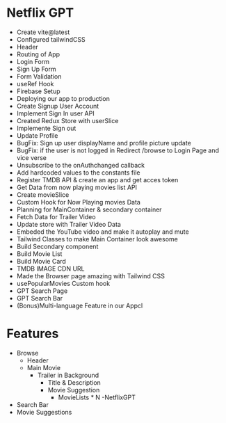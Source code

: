 # Netflix GPT

 - Create vite@latest
 - Configured tailwindCSS
 - Header
 - Routing of App
 - Login Form
 - Sign Up Form
 - Form Validation
 - useRef Hook
 - Firebase Setup
 - Deploying our app to production
 - Create Signup User Account
 - Implement Sign In user API
 - Created Redux Store with userSlice
 - Implemente Sign out
 - Update Profile
 - BugFix: Sign up user displayName and profile picture update
 - BugFix: if the user is not logged in Redirect /browse to Login Page and vice verse
 - Unsubscribe to the onAuthchanged callback
 - Add hardcoded values to the constants file
 - Register TMDB API & create an app and get acces token
 - Get Data from now playing movies list API
 - Create movieSlice
 - Custom Hook for Now Playing movies Data
 - Planning for MainContainer & secondary container
 - Fetch Data for Trailer Video
 - Update store with Trailer Video Data
 - Embeded the YouTube video and make it autoplay and mute
 - Tailwind Classes to make Main Container look awesome
 - Build Secondary component
 - Build Movie List
 - Build Movie Card
 - TMDB IMAGE CDN URL
 - Made the Browser page amazing with Tailwind CSS
 - usePopularMovies Custom hook
 - GPT Search Page
 - GPT Search Bar
 - (Bonus)Multi-language Feature in our Appcl


 # Features
 - Browse
     - Header
     - Main Movie
        - Trailer in Background
          - Title & Description
          - Movie Suggestion
             - MovieLists * N
-NetflixGPT
 - Search Bar
 - Movie Suggestions